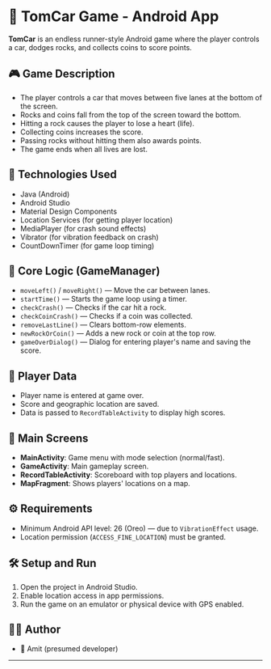# 🚗 TomCar Game - Android App

**TomCar** is an endless runner-style Android game where the player controls a car, dodges rocks, and collects coins to score points.

## 🎮 Game Description

- The player controls a car that moves between five lanes at the bottom of the screen.
- Rocks and coins fall from the top of the screen toward the bottom.
- Hitting a rock causes the player to lose a heart (life).
- Collecting coins increases the score.
- Passing rocks without hitting them also awards points.
- The game ends when all lives are lost.

## 📱 Technologies Used

- Java (Android)
- Android Studio
- Material Design Components
- Location Services (for getting player location)
- MediaPlayer (for crash sound effects)
- Vibrator (for vibration feedback on crash)
- CountDownTimer (for game loop timing)

## 🧠 Core Logic (GameManager)

- `moveLeft()` / `moveRight()` — Move the car between lanes.
- `startTime()` — Starts the game loop using a timer.
- `checkCrash()` — Checks if the car hit a rock.
- `checkCoinCrash()` — Checks if a coin was collected.
- `removeLastLine()` — Clears bottom-row elements.
- `newRockOrCoin()` — Adds a new rock or coin at the top row.
- `gameOverDialog()` — Dialog for entering player's name and saving the score.

## 💾 Player Data

- Player name is entered at game over.
- Score and geographic location are saved.
- Data is passed to `RecordTableActivity` to display high scores.

## 📸 Main Screens

- **MainActivity**: Game menu with mode selection (normal/fast).
- **GameActivity**: Main gameplay screen.
- **RecordTableActivity**: Scoreboard with top players and locations.
- **MapFragment**: Shows players' locations on a map.

## ⚙️ Requirements

- Minimum Android API level: 26 (Oreo) — due to `VibrationEffect` usage.
- Location permission (`ACCESS_FINE_LOCATION`) must be granted.

## 🛠️ Setup and Run

1. Open the project in Android Studio.
2. Enable location access in app permissions.
3. Run the game on an emulator or physical device with GPS enabled.

## 👨‍💻 Author

- 🧑 Amit (presumed developer)

---


